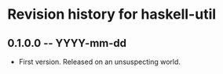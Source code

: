 # Revision history for haskell-util

## 0.1.0.0 -- YYYY-mm-dd

* First version. Released on an unsuspecting world.

